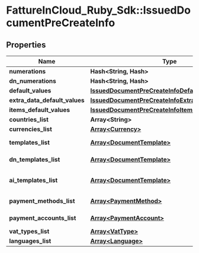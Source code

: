 # FattureInCloud_Ruby_Sdk::IssuedDocumentPreCreateInfo

## Properties

| Name | Type | Description | Notes |
| ---- | ---- | ----------- | ----- |
| **numerations** | **Hash&lt;String, Hash&gt;** |  | [optional] |
| **dn_numerations** | **Hash&lt;String, Hash&gt;** |  | [optional] |
| **default_values** | [**IssuedDocumentPreCreateInfoDefaultValues**](IssuedDocumentPreCreateInfoDefaultValues.md) |  | [optional] |
| **extra_data_default_values** | [**IssuedDocumentPreCreateInfoExtraDataDefaultValues**](IssuedDocumentPreCreateInfoExtraDataDefaultValues.md) |  | [optional] |
| **items_default_values** | [**IssuedDocumentPreCreateInfoItemsDefaultValues**](IssuedDocumentPreCreateInfoItemsDefaultValues.md) |  | [optional] |
| **countries_list** | **Array&lt;String&gt;** | Countries list | [optional] |
| **currencies_list** | [**Array&lt;Currency&gt;**](Currency.md) | Currencies list | [optional] |
| **templates_list** | [**Array&lt;DocumentTemplate&gt;**](DocumentTemplate.md) | Document templates list | [optional] |
| **dn_templates_list** | [**Array&lt;DocumentTemplate&gt;**](DocumentTemplate.md) | Delivery note templates list | [optional] |
| **ai_templates_list** | [**Array&lt;DocumentTemplate&gt;**](DocumentTemplate.md) | Accompanying invoice templates list | [optional] |
| **payment_methods_list** | [**Array&lt;PaymentMethod&gt;**](PaymentMethod.md) | Payment methods list | [optional] |
| **payment_accounts_list** | [**Array&lt;PaymentAccount&gt;**](PaymentAccount.md) | Payment accounts list | [optional] |
| **vat_types_list** | [**Array&lt;VatType&gt;**](VatType.md) | Vat types list | [optional] |
| **languages_list** | [**Array&lt;Language&gt;**](Language.md) | Languages list | [optional] |

